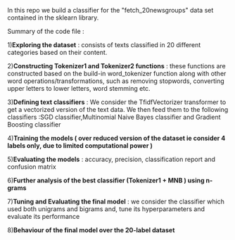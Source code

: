 In this repo we build a classifier for the "fetch_20newsgroups" data set contained in the sklearn library.

Summary of the code file :

1)**Exploring the dataset** : consists of texts classified in 20 different categories based on their content.

2)**Constructing Tokenizer1 and Tokenizer2 functions** : these functions are constructed based on the build-in word_tokenizer function along with other word operations/transformations, such as removing stopwords, converting upper letters to lower letters, word stemming etc.

3)**Defining text classifiers** : We consider the TfidfVectorizer transformer to get a vectorized version of the text data. We then feed them to the following classifiers :SGD classifier,Multinomial Naive Bayes classifier and Gradient Boosting classifier

4)**Training the models ( over reduced version of the dataset ie consider 4 labels only, due to limited computational power )** 

5)**Evaluating the models** : accuracy, precision, classification report and confusion matrix

6)**Further analysis of the best classifier (Tokenizer1 + MNB ) using n-grams**

7)**Tuning and Evaluating the final model** : we consider the classifier which used both unigrams and bigrams and, tune its hyperparameters and evaluate its performance

8)**Behaviour of the final model over the 20-label dataset**
